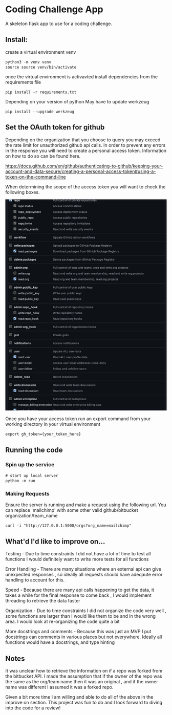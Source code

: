 # Coding Challenge App

A skeleton flask app to use for a coding challenge.

## Install:

create a virtual environment venv
```
python3 -m venv venv
source source venv/bin/activate
```
once the virtual environment is activavted install dependencies 
from the requirements file
``` 
pip install -r requirements.txt
```
Depending on your version of python
 May have to update werkzeug 
 ```
 pip install --upgrade werkzeug
```

## Set the OAuth token for github
Depending on the organization that you choose to query you may exceed the rate limit for unauthorized github api calls. In order to prevent any errors in the response you will need to create a personal access token. Information on how to do so can be found here.

https://docs.github.com/en/github/authenticating-to-github/keeping-your-account-and-data-secure/creating-a-personal-access-token#using-a-token-on-the-command-line


When determining the scope of the access token you will want to check the following boxes.

![](/pat_scope.png)


Once you have your access token run an export command from your working directory in your virtual environment 

```
export gh_token={your_token_here}
```
## Running the code

### Spin up the service

```
# start up local server
python -m run 
```

### Making Requests
Ensure the server is running and make a request using the following url.
You can replace 'mailchimp' with some other valid github/bitbucket organization/team_name

```
curl -i "http://127.0.0.1:5000/orgs?org_name=mailchimp"
```


## What'd I'd like to improve on...

Testing -  Due to time constraints I did not have a lot of time to test all functions I would definitely want to write more tests for all functions

Error Handling - There are many situations where an external api can give unexpected responses , so ideally all requests should have adeqaute error handling to account for this.


Speed - Because there are many api calls happening to get the data, it takes a while for the final response to come back , I would implement threading to retrieve the data faster 

Organization - Due to time constraints I did not organize the code very well , some functions are larger than I would like them to be and in the wrong area. I would look at re-organizing the code quite a bit

More docstrings and comments - Because this was just an MVP I put docstrings can comments in various places but not everywhere. Ideally all functions would have a docstrings, and type hinting

## Notes

It was unclear how to retrieve the information on if a repo was forked from the bitbucket API. I made the assumption that if the owner of the repo was the same as the org/team name then it was an original , and if the owner name was different I assumed it was a forked repo.


Given a bit more time I am willing and able to do all of the above in the improve on section. This project was fun to do and I look forward to diving into the code for a review!


